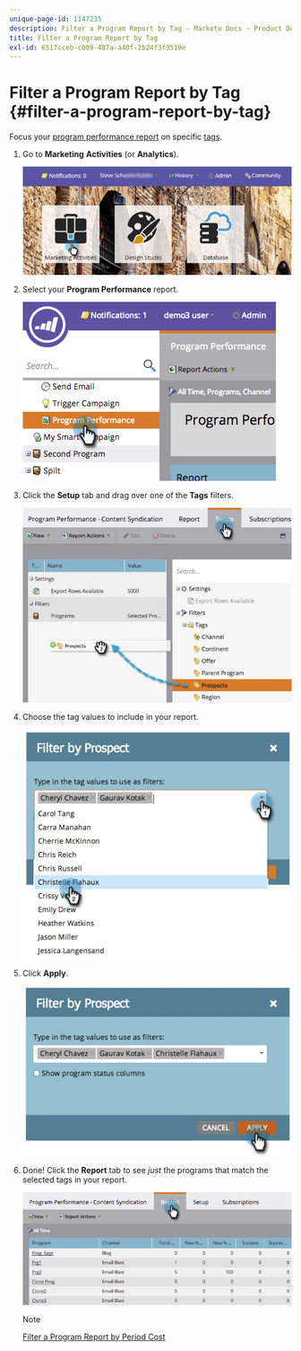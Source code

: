 ```yaml
---
unique-page-id: 1147235
description: Filter a Program Report by Tag - Marketo Docs - Product Documentation
title: Filter a Program Report by Tag
exl-id: 6517cceb-c809-487a-a40f-2b24f3f3510e
---
```

# Filter a Program Report by Tag {#filter-a-program-report-by-tag}

Focus your [program performance report](/help/marketo/product-docs/core-marketo-concepts/programs/program-performance-report/create-a-program-performance-report.md) on specific [tags](/help/marketo/product-docs/core-marketo-concepts/programs/working-with-programs/understanding-tags.md).

1. Go to **Marketing** **Activities** (or **Analytics**).

   ![](assets/login-marketing-activities.png)

1. Select your **Program Performance** report.

   ![](assets/image2014-9-23-16-3a12-3a36.png)

1. Click the **Setup** tab and drag over one of the **Tags** filters.

   ![](assets/prospects.jpg)

1. Choose the tag values to include in your report.

     ![](assets/prospect1.jpg)

1. Click **Apply**.

   ![](assets/prospect2.jpg)

1. Done! Click the **Report** tab to see _just_ the programs that match the selected tags in your report.

   ![](assets/image2014-9-23-16-3a14-3a42.png)

   >[!NOTE]
   >
   >[Filter a Program Report by Period Cost](/help/marketo/product-docs/core-marketo-concepts/programs/program-performance-report/filter-a-program-report-by-period-cost.md)
